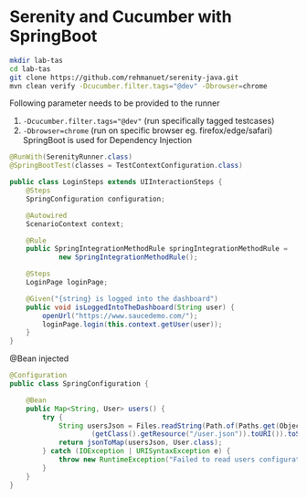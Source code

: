 # Serenity and Cucumber with SpringBoot


```bash
mkdir lab-tas
cd lab-tas
git clone https://github.com/rehmanuet/serenity-java.git
mvn clean verify -Dcucumber.filter.tags="@dev" -Dbrowser=chrome
```

Following parameter needs to be provided to the runner
1. `-Dcucumber.filter.tags="@dev"` (run specifically tagged testcases)
2. `-Dbrowser=chrome` (run on specific browser eg. firefox/edge/safari)
SpringBoot is used for Dependency Injection

```java
@RunWith(SerenityRunner.class)
@SpringBootTest(classes = TestContextConfiguration.class)

public class LoginSteps extends UIInteractionSteps {
    @Steps
    SpringConfiguration configuration;

    @Autowired
    ScenarioContext context;

    @Rule
    public SpringIntegrationMethodRule springIntegrationMethodRule =
            new SpringIntegrationMethodRule();

    @Steps
    LoginPage loginPage;

    @Given("{string} is logged into the dashboard")
    public void isLoggedIntoTheDashboard(String user) {
        openUrl("https://www.saucedemo.com/");
        loginPage.login(this.context.getUser(user));
    }
}
```

@Bean injected
```java
@Configuration
public class SpringConfiguration {

    @Bean
    public Map<String, User> users() {
        try {
            String usersJson = Files.readString(Path.of(Paths.get(Objects.requireNonNull
                    (getClass().getResource("/user.json")).toURI()).toString()));
            return jsonToMap(usersJson, User.class);
        } catch (IOException | URISyntaxException e) {
            throw new RuntimeException("Failed to read users configuration", e);
        }
    }
}

```
